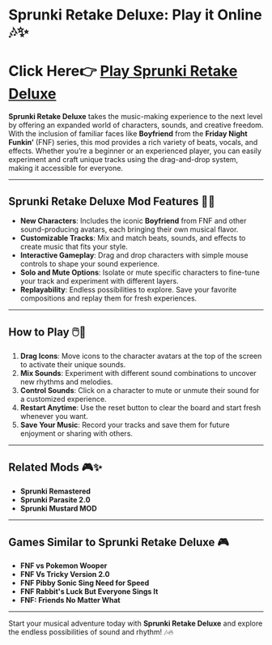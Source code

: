 
# **Sprunki Retake Deluxe: Play it Online** 🎶✨  

# Click Here👉 [Play Sprunki Retake Deluxe](https://www.y9freegames.com/game/sprunki-retake-deluxe/)


**Sprunki Retake Deluxe** takes the music-making experience to the next level by offering an expanded world of characters, sounds, and creative freedom. With the inclusion of familiar faces like **Boyfriend** from the **Friday Night Funkin’** (FNF) series, this mod provides a rich variety of beats, vocals, and effects. Whether you’re a beginner or an experienced player, you can easily experiment and craft unique tracks using the drag-and-drop system, making it accessible for everyone.  

---

## **Sprunki Retake Deluxe Mod Features** 🎵🌟  

- **New Characters**: Includes the iconic **Boyfriend** from FNF and other sound-producing avatars, each bringing their own musical flavor.  
- **Customizable Tracks**: Mix and match beats, sounds, and effects to create music that fits your style.  
- **Interactive Gameplay**: Drag and drop characters with simple mouse controls to shape your sound experience.  
- **Solo and Mute Options**: Isolate or mute specific characters to fine-tune your track and experiment with different layers.  
- **Replayability**: Endless possibilities to explore. Save your favorite compositions and replay them for fresh experiences.  

---

## **How to Play** 🖱️🎤  

1. **Drag Icons**: Move icons to the character avatars at the top of the screen to activate their unique sounds.  
2. **Mix Sounds**: Experiment with different sound combinations to uncover new rhythms and melodies.  
3. **Control Sounds**: Click on a character to mute or unmute their sound for a customized experience.  
4. **Restart Anytime**: Use the reset button to clear the board and start fresh whenever you want.  
5. **Save Your Music**: Record your tracks and save them for future enjoyment or sharing with others.  

---

## **Related Mods** 🎮✨  

- **Sprunki Remastered**  
- **Sprunki Parasite 2.0**  
- **Sprunki Mustard MOD**  

---

## **Games Similar to Sprunki Retake Deluxe** 🎮  

- **FNF vs Pokemon Wooper**  
- **FNF Vs Tricky Version 2.0**  
- **FNF Pibby Sonic Sing Need for Speed**  
- **FNF Rabbit's Luck But Everyone Sings It**  
- **FNF: Friends No Matter What**  

---

Start your musical adventure today with **Sprunki Retake Deluxe** and explore the endless possibilities of sound and rhythm! 🎶🔥  
```
